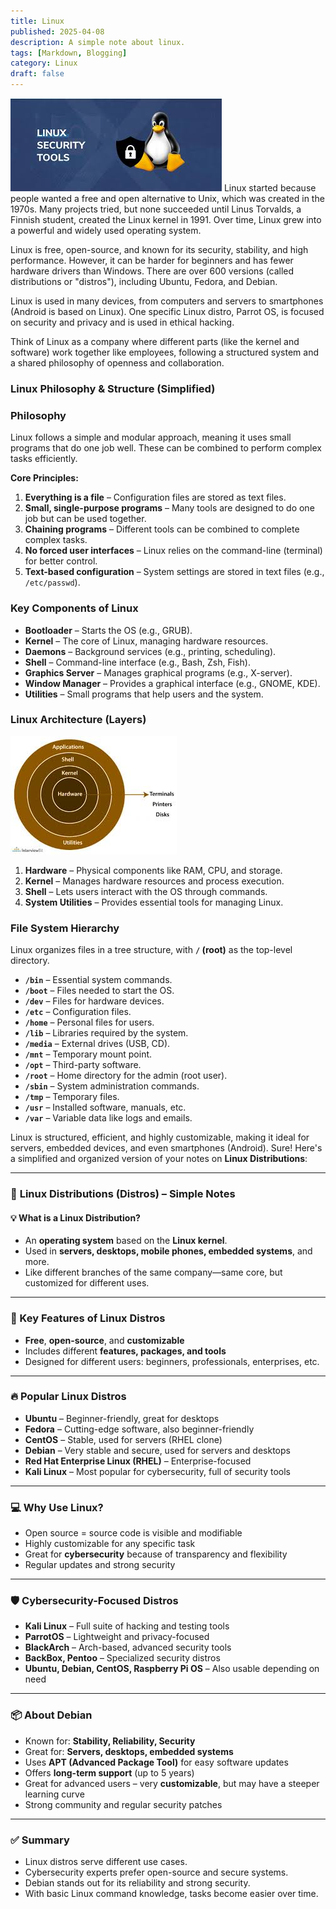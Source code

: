 ```yaml
---
title: Linux
published: 2025-04-08
description: A simple note about linux.
tags: [Markdown, Blogging]
category: Linux
draft: false
---
```


![alt text](../image/image1.png)
Linux started because people wanted a free and open alternative to Unix, which was created in the 1970s. Many projects tried, but none succeeded until Linus Torvalds, a Finnish student, created the Linux kernel in 1991. Over time, Linux grew into a powerful and widely used operating system.

Linux is free, open-source, and known for its security, stability, and high performance. However, it can be harder for beginners and has fewer hardware drivers than Windows. There are over 600 versions (called distributions or "distros"), including Ubuntu, Fedora, and Debian.

Linux is used in many devices, from computers and servers to smartphones (Android is based on Linux). One specific Linux distro, Parrot OS, is focused on security and privacy and is used in ethical hacking.

Think of Linux as a company where different parts (like the kernel and software) work together like employees, following a structured system and a shared philosophy of openness and collaboration.

### **Linux Philosophy & Structure (Simplified)**

### **Philosophy**

Linux follows a simple and modular approach, meaning it uses small programs that do one job well. These can be combined to perform complex tasks efficiently.

**Core Principles:**

1. **Everything is a file** – Configuration files are stored as text files.
2. **Small, single-purpose programs** – Many tools are designed to do one job but can be used together.
3. **Chaining programs** – Different tools can be combined to complete complex tasks.
4. **No forced user interfaces** – Linux relies on the command-line (terminal) for better control.
5. **Text-based configuration** – System settings are stored in text files (e.g., `/etc/passwd`).

### **Key Components of Linux**

- **Bootloader** – Starts the OS (e.g., GRUB).
- **Kernel** – The core of Linux, managing hardware resources.
- **Daemons** – Background services (e.g., printing, scheduling).
- **Shell** – Command-line interface (e.g., Bash, Zsh, Fish).
- **Graphics Server** – Manages graphical programs (e.g., X-server).
- **Window Manager** – Provides a graphical interface (e.g., GNOME, KDE).
- **Utilities** – Small programs that help users and the system.

### **Linux Architecture (Layers)**
![alt text](../image/image.png)
1. **Hardware** – Physical components like RAM, CPU, and storage.
2. **Kernel** – Manages hardware resources and process execution.
3. **Shell** – Lets users interact with the OS through commands.
4. **System Utilities** – Provides essential tools for managing Linux.

### **File System Hierarchy**

Linux organizes files in a tree structure, with **`/` (root)** as the top-level directory.

- **`/bin`** – Essential system commands.
- **`/boot`** – Files needed to start the OS.
- **`/dev`** – Files for hardware devices.
- **`/etc`** – Configuration files.
- **`/home`** – Personal files for users.
- **`/lib`** – Libraries required by the system.
- **`/media`** – External drives (USB, CD).
- **`/mnt`** – Temporary mount point.
- **`/opt`** – Third-party software.
- **`/root`** – Home directory for the admin (root user).
- **`/sbin`** – System administration commands.
- **`/tmp`** – Temporary files.
- **`/usr`** – Installed software, manuals, etc.
- **`/var`** – Variable data like logs and emails.

Linux is structured, efficient, and highly customizable, making it ideal for servers, embedded devices, and even smartphones (Android).
Sure! Here's a simplified and organized version of your notes on **Linux Distributions**:

---

### 🐧 **Linux Distributions (Distros) – Simple Notes**

#### 💡 What is a Linux Distribution?
- An **operating system** based on the **Linux kernel**.
- Used in **servers, desktops, mobile phones, embedded systems**, and more.
- Like different branches of the same company—same core, but customized for different uses.

---

### 🧩 Key Features of Linux Distros
- **Free**, **open-source**, and **customizable**
- Includes different **features, packages, and tools**
- Designed for different users: beginners, professionals, enterprises, etc.

---

### 🔥 Popular Linux Distros
- **Ubuntu** – Beginner-friendly, great for desktops
- **Fedora** – Cutting-edge software, also beginner-friendly
- **CentOS** – Stable, used for servers (RHEL clone)
- **Debian** – Very stable and secure, used for servers and desktops
- **Red Hat Enterprise Linux (RHEL)** – Enterprise-focused
- **Kali Linux** – Most popular for cybersecurity, full of security tools

---

### 💻 Why Use Linux?
- Open source = source code is visible and modifiable
- Highly customizable for any specific task
- Great for **cybersecurity** because of transparency and flexibility
- Regular updates and strong security

---

### 🛡️ Cybersecurity-Focused Distros
- **Kali Linux** – Full suite of hacking and testing tools
- **ParrotOS** – Lightweight and privacy-focused
- **BlackArch** – Arch-based, advanced security tools
- **BackBox, Pentoo** – Specialized security distros
- **Ubuntu, Debian, CentOS, Raspberry Pi OS** – Also usable depending on need

---

### 📦 About **Debian**
- Known for: **Stability, Reliability, Security**
- Great for: **Servers, desktops, embedded systems**
- Uses **APT (Advanced Package Tool)** for easy software updates
- Offers **long-term support** (up to 5 years)
- Great for advanced users – very **customizable**, but may have a steeper learning curve
- Strong community and regular security patches

---

### ✅ Summary
- Linux distros serve different use cases.
- Cybersecurity experts prefer open-source and secure systems.
- Debian stands out for its reliability and strong security.
- With basic Linux command knowledge, tasks become easier over time.

